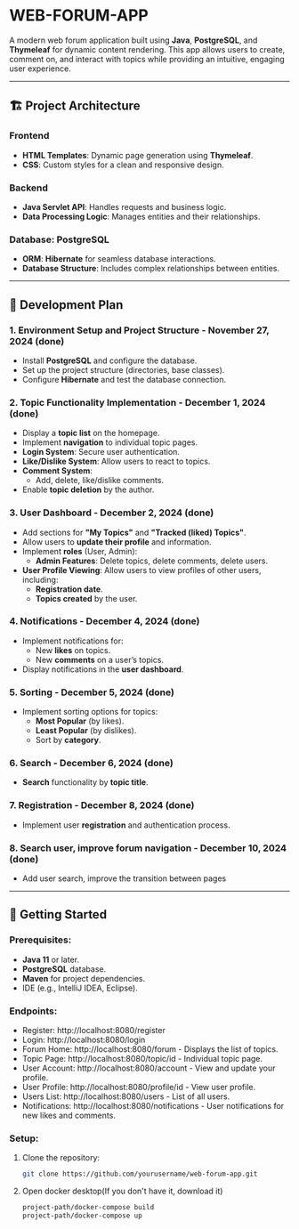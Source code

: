 # WEB-FORUM-APP

A modern web forum application built using **Java**, **PostgreSQL**, and **Thymeleaf** for dynamic content rendering. This app allows users to create, comment on, and interact with topics while providing an intuitive, engaging user experience.

---

## 🏗️ Project Architecture

### Frontend
- **HTML Templates**: Dynamic page generation using **Thymeleaf**.
- **CSS**: Custom styles for a clean and responsive design.

### Backend
- **Java Servlet API**: Handles requests and business logic.
- **Data Processing Logic**: Manages entities and their relationships.

### Database: PostgreSQL
- **ORM**: **Hibernate** for seamless database interactions.
- **Database Structure**: Includes complex relationships between entities.

---

## 📅 Development Plan

### 1. Environment Setup and Project Structure - **November 27, 2024** (done)
- Install **PostgreSQL** and configure the database.
- Set up the project structure (directories, base classes).
- Configure **Hibernate** and test the database connection.

### 2. Topic Functionality Implementation - **December 1, 2024** (done)
- Display a **topic list** on the homepage.
- Implement **navigation** to individual topic pages.
- **Login System**: Secure user authentication.
- **Like/Dislike System**: Allow users to react to topics.
- **Comment System**:
    - Add, delete, like/dislike comments.
- Enable **topic deletion** by the author.

### 3. User Dashboard - **December 2, 2024** (done)
- Add sections for **"My Topics"** and **"Tracked (liked) Topics"**.
- Allow users to **update their profile** and information.
- Implement **roles** (User, Admin):
    - **Admin Features**: Delete topics, delete comments, delete users.
- **User Profile Viewing**: Allow users to view profiles of other users, including:
    - **Registration date**.
    - **Topics created** by the user.


### 4. Notifications - **December 4, 2024** (done)
- Implement notifications for:
    - New **likes** on topics.
    - New **comments** on a user’s topics.
- Display notifications in the **user dashboard**.

### 5. Sorting - **December 5, 2024** (done)
- Implement sorting options for topics:
    - **Most Popular** (by likes).
    - **Least Popular** (by dislikes).
    - Sort by **category**.

### 6. Search - **December 6, 2024** (done)
- **Search** functionality by **topic title**.

### 7. Registration - **December 8, 2024** (done)
- Implement user **registration** and authentication process.

### 8. Search user, improve forum navigation - **December 10, 2024** (done)
- Add user search, improve the transition between pages
---

## 🚀 Getting Started

### Prerequisites:
- **Java 11** or later.
- **PostgreSQL** database.
- **Maven** for project dependencies.
- IDE (e.g., IntelliJ IDEA, Eclipse).

### Endpoints:
- Register: http://localhost:8080/register
- Login: http://localhost:8080/login
- Forum Home: http://localhost:8080/forum - Displays the list of topics.
- Topic Page: http://localhost:8080/topic/id - Individual topic page.
- User Account: http://localhost:8080/account - View and update your profile.
- User Profile: http://localhost:8080/profile/id - View user profile.
- Users List: http://localhost:8080/users - List of all users.
- Notifications: http://localhost:8080/notifications - User notifications for new likes and comments.

### Setup:
1. Clone the repository:
   ```bash
   git clone https://github.com/yourusername/web-forum-app.git
2. Open docker desktop(If you don't have it, download it)
    ```bash
   project-path/docker-compose build
   project-path/docker-compose up
